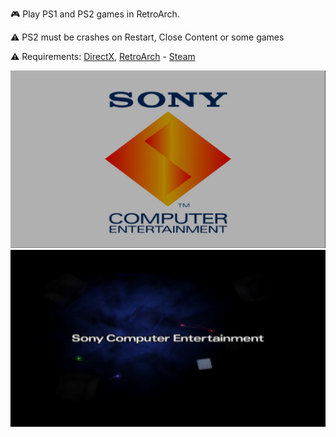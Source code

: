 🎮 Play PS1 and PS2 games in RetroArch.

⚠ PS2 must be crashes on Restart, Close Content or some games

⚠ Requirements: [DirectX](https://www.microsoft.com/download/details.aspx?id=35), [RetroArch](https://retroarch.com/index.php?page=platforms) - [Steam](https://store.steampowered.com/app/1118310/RetroArch/)

![](https://github.com/sevcator/PS1-and-PS2-for-Retroarch/blob/main/ps1_screenshot.jpg?raw=true)
![](https://github.com/sevcator/PS1-and-PS2-for-Retroarch/blob/main/ps2_screenshot.jpg?raw=true)

